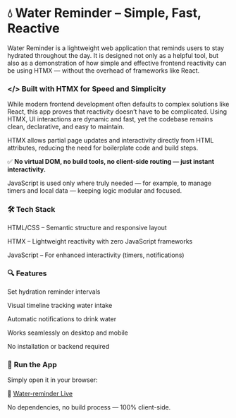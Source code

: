 # 💧 **Water Reminder – Simple, Fast, Reactive**

  Water Reminder is a lightweight web application that reminds users to stay hydrated throughout the day. It is designed not only as a helpful tool, but also as a demonstration of how simple and effective frontend reactivity can be using HTMX — without the overhead of frameworks like React.


### **</> Built with HTMX for Speed and Simplicity**

  While modern frontend development often defaults to complex solutions like React, this app proves that reactivity doesn’t have to be complicated. Using HTMX, UI interactions are dynamic and fast, yet the codebase remains clean, declarative, and easy to maintain.

  HTMX allows partial page updates and interactivity directly from HTML attributes, reducing the need for boilerplate code and build steps.

  ✅ **No virtual DOM, no build tools, no client-side routing — just instant interactivity.**

JavaScript is used only where truly needed — for example, to manage timers and local data — keeping logic modular and focused.

### 🛠️ **Tech Stack**

  HTML/CSS – Semantic structure and responsive layout

  HTMX – Lightweight reactivity with zero JavaScript frameworks

  JavaScript – For enhanced interactivity (timers, notifications)

### 🔍 **Features**

  Set hydration reminder intervals

  Visual timeline tracking water intake

  Automatic notifications to drink water

  Works seamlessly on desktop and mobile

  No installation or backend required

### 🚀 **Run the App**

  Simply open it in your browser:
  
  🔗 [Water-reminder Live](https://kilocharlie96.github.io/water-reminder/)
  
  No dependencies, no build process — 100% client-side.
